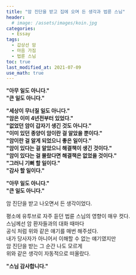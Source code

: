 ```yaml
---
title: "암 진단을 받고 집에 오며 든 생각과 법륜 스님" 
header:
  # image: /assets/images/koin.jpg
categories:
  - Essay
tags:
  - 갑상선 암
  - 마음 가짐
  - 법륜 스님
toc: true
last_modified_at: 2021-07-09
use_math: true
---
```


**"아무 일도 아니다."**  
**"큰 일도 아니다."**  

**"세상이 무너질 일도 아니다."**  
**"암은 이미 4년전부터 있었다."**  
**"없었던 암이 갑자기 생긴 것도 아니다."**  
**"이미 있던 종양이 암이란 걸 알았을 뿐이다."**  
**"암이란 걸 알게 되었으니 좋은 일이다."**  
**"암이 있다는 걸 알았으니 해결책이 생긴 것이다."**  
**"암이 있다는 걸 몰랐다면 해결책은 없었을 것이다."**  
**"그러니 기뻐 할 일이다."**  
**"감사 할 일이다."**  

**"아무 일도 아니다."**  
**"큰 일도 아니다."**  
  
암 진단을 받고 나오면서 든 생각이었다.  

평소에 유투브로 자주 듣던 법륜 스님의 영향이 매우 컷다.  
스님께선 암 환자들과의 대화 때마다  
공식 처럼 위와 같은 얘기를 매번 해주셨다.   
내가 당사자가 아니어서 이해할 수 없는 얘기였지만  
암 진단을 받는 그 순간 나도 모르게  
위와 같은 생각이 자동적으로 떠올랐다.  

**"스님 감사합니다."**  
